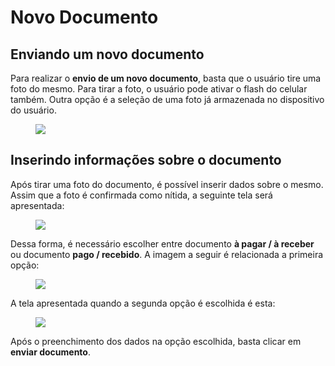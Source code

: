 # Novo Documento

## Enviando um novo documento

Para realizar o **envio de um novo documento**, basta que o usuário tire uma foto do mesmo. Para tirar a foto, o usuário pode ativar o flash do celular também. Outra opção é a seleção de uma foto já armazenada no dispositivo do usuário.

<figure class="images mobile-images">
    <img src="../../../assets/prints-mobile/envio-novo.jpeg" />
</figure>

## Inserindo informações sobre o documento

Após tirar uma foto do documento, é possível inserir dados sobre o mesmo. Assim que a foto é confirmada como nítida, a seguinte tela será apresentada:

<figure class="images mobile-images">
    <img src="../../../assets/prints-mobile/envio-pos-foto.jpeg" />
</figure>

Dessa forma, é necessário escolher entre documento **à pagar / à receber** ou documento **pago / recebido**. A imagem a seguir é relacionada a primeira opção:

<figure class="images mobile-images">
    <img src="../../../assets/prints-mobile/envio-pagar.jpeg" />
</figure>

A tela apresentada quando a segunda opção é escolhida é esta:

<figure class="images mobile-images">
    <img src="../../../assets/prints-mobile/envio-pago.jpeg" />
</figure>

Após o preenchimento dos dados na opção escolhida, basta clicar em **enviar documento**.